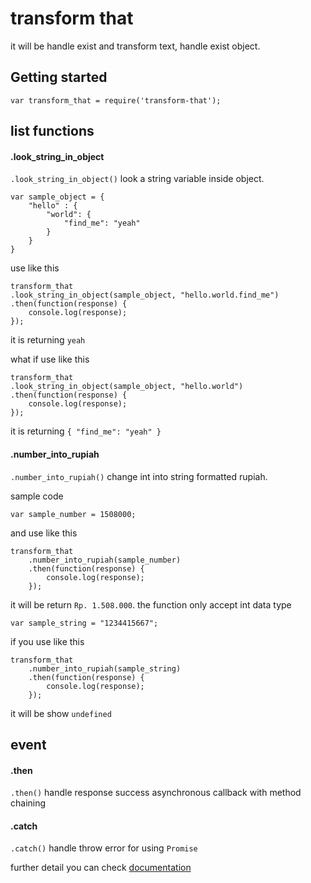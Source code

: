 # transform that

it will be handle exist and transform text, handle exist object.

## Getting started

`var transform_that = require('transform-that');`


## list functions

#### .look_string_in_object
`.look_string_in_object()` look a string variable inside object.
````
var sample_object = {
    "hello" : {
        "world": {
            "find_me": "yeah"
        }
    }
}
````
use like this
````
transform_that
.look_string_in_object(sample_object, "hello.world.find_me")
.then(function(response) {
    console.log(response);
});
````

it is returning `yeah`

what if use like this

````
transform_that
.look_string_in_object(sample_object, "hello.world")
.then(function(response) {
    console.log(response);
});
````

it is returning  `{ "find_me": "yeah" }`



#### .number_into_rupiah

`.number_into_rupiah()` change int into string formatted rupiah.

sample code

````
var sample_number = 1508000;
````

and use like this

````
transform_that
    .number_into_rupiah(sample_number)
    .then(function(response) {
        console.log(response);
    });
````

it will be return `Rp. 1.508.000`.
the function only accept int data type

````
var sample_string = "1234415667";
````
if you use like this
````
transform_that
    .number_into_rupiah(sample_string)
    .then(function(response) {
        console.log(response);
    });
````

it will be show `undefined`


## event

#### .then

`.then()` handle response success asynchronous callback with method chaining


#### .catch
`.catch()` handle throw error for using `Promise` 


further detail you can check [documentation](https://www.promisejs.org/)